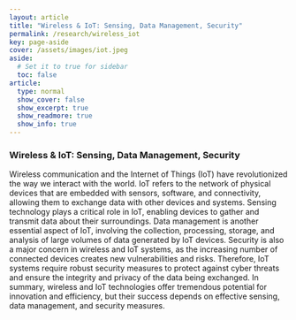 ```yaml
---
layout: article
title: "Wireless & IoT: Sensing, Data Management, Security"
permalink: /research/wireless_iot
key: page-aside
cover: /assets/images/iot.jpeg
aside:
  # Set it to true for sidebar
  toc: false
article:
  type: normal
  show_cover: false
  show_excerpt: true
  show_readmore: true
  show_info: true
---
```


### Wireless & IoT: Sensing, Data Management, Security

Wireless communication and the Internet of Things (IoT) have revolutionized the way we interact with the world. IoT refers to the network of physical devices that are embedded with sensors, software, and connectivity, allowing them to exchange data with other devices and systems. Sensing technology plays a critical role in IoT, enabling devices to gather and transmit data about their surroundings. Data management is another essential aspect of IoT, involving the collection, processing, storage, and analysis of large volumes of data generated by IoT devices. Security is also a major concern in wireless and IoT systems, as the increasing number of connected devices creates new vulnerabilities and risks. Therefore, IoT systems require robust security measures to protect against cyber threats and ensure the integrity and privacy of the data being exchanged. In summary, wireless and IoT technologies offer tremendous potential for innovation and efficiency, but their success depends on effective sensing, data management, and security measures.